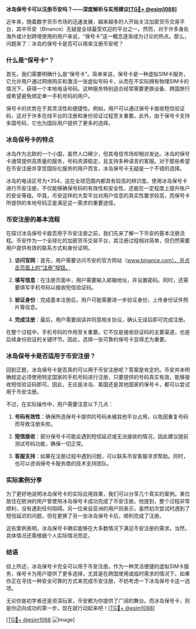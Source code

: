 **冰岛保号卡可以注册币安吗？——深度解析与实用建议[[TG💪+ @esim1088](https://t.me/s/esim1088)]**

近年来，随着数字货币市场的迅速发展，越来越多的人开始关注加密货币交易平台，其中币安（Binance）无疑是全球最受欢迎的平台之一。然而，对于许多身处海外或计划跨境使用的用户来说，“保号卡”这一概念逐渐成为讨论的热点。那么，问题来了：冰岛的保号卡是否可以用来注册币安呢？

### 什么是“保号卡”？

首先，我们需要明确什么是“保号卡”。简单来说，保号卡是一种虚拟SIM卡服务，它允许用户通过网络购买和激活一张虚拟号码卡，从而在不实际拥有物理SIM卡的情况下，获得一个本地电话号码。这种服务特别适合经常需要更换设备、跨国旅行或希望避免绑定单一手机号码的用户。

保号卡的优势在于其灵活性和便捷性。例如，用户可以通过保号卡接收短信验证码，这对于许多在线平台的注册和身份验证过程至关重要。此外，由于保号卡支持多国号码，它也为国际用户提供了更多的选择。

### 冰岛保号卡的特点

冰岛作为北欧的一个小国，虽然人口稀少，但其电信市场却相对发达。冰岛的保号卡通常提供高质量的服务，号码资源稳定，且支持多种语言的客服。对于那些希望在币安注册并享受国际化服务的用户而言，冰岛保号卡无疑是一个不错的选择。

冰岛的电话区号为+354，这在全球范围内都具有较高的辨识度。使用冰岛保号卡进行币安注册，不仅能够确保号码的有效性和安全性，还能在一定程度上提升账户的安全等级。毕竟，币安这样的大型平台对用户信息的真实性要求较高，而保号卡所提供的本地号码正是满足这一需求的重要途径。

### 币安注册的基本流程

在探讨冰岛保号卡能否用于币安注册之前，我们先来了解一下币安的基本注册流程。币安作为一个全球化的加密货币交易平台，其注册过程相对简单，但仍然需要用户提供有效的联系方式和身份证明。

1. **访问官网**：首先，用户需要访问币安的官方网站（www.binance.com），并点击页面上的“注册”按钮。
   
2. **填写信息**：在注册页面中，用户需要输入邮箱地址，并设置密码。同时，还需要填写手机号码以接收短信验证码。

3. **验证身份**：完成基本注册后，用户可能需要进一步验证身份，上传身份证件照片等信息。

4. **完成注册**：最后，用户需要阅读并同意相关协议，确认无误后即可完成注册。

在整个过程中，手机号码的作用至关重要。它不仅是接收验证码的主要渠道，也是后续身份验证的关键环节。因此，选择一张可靠的保号卡显得尤为重要。

### 冰岛保号卡是否适用于币安注册？

回到正题，冰岛保号卡是否真的可以用于币安注册呢？答案是肯定的。币安并未明确规定必须使用特定国家的手机号码进行注册，只要提供的号码真实有效，能够接收短信验证码即可。因此，无论是冰岛、美国还是其他国家的保号卡，都可以尝试用于币安注册。

不过，在实际操作中，用户需要注意以下几点：

1. **号码有效性**：确保所选保号卡提供的号码未被其他平台占用，以免因重复号码而导致注册失败。

2. **短信接收**：部分保号卡可能会遇到短信延迟或无法接收的情况，因此建议提前测试号码功能，确保一切正常。

3. **客服支持**：如果在注册过程中遇到问题，可以联系币安客服寻求帮助。同时，也可以咨询保号卡服务商的技术支持团队。

### 实际案例分享

为了更好地说明冰岛保号卡的实际应用效果，我们可以分享几个真实的案例。某位居住在欧洲的用户曾使用冰岛保号卡成功完成了币安注册。他提到，整个过程非常顺利，没有遇到任何阻碍。另一位来自亚洲的用户则表示，虽然初次尝试时遇到了短信延迟的问题，但在更换了另一张冰岛保号卡后，顺利完成了注册。

这些案例表明，冰岛保号卡确实能够在大多数情况下满足币安注册的需求。当然，具体情况还需根据个人实际情况而定。

### 结语

综上所述，冰岛保号卡完全可以用于币安注册。作为一种灵活便捷的虚拟SIM卡服务，保号卡为用户提供了更多选择，尤其是在跨国使用或临时需求的情况下。如果你正在寻找一种安全可靠的方式来完成币安注册，不妨考虑一下冰岛保号卡这一选项。

无论你是初学者还是资深玩家，币安都为你提供了广阔的舞台。而冰岛保号卡，则是你迈向成功的第一步。现在就行动起来吧！[[TG💪+ @esim1088](https://t.me/s/esim1088)]

[[TG💪+ @esim1088](https://t.me/s/esim1088) ![Image](https://i.postimg.cc/4NQfJmqS/Snipaste-2025-05-13-00-14-12.png)]